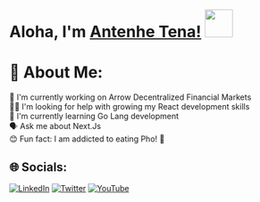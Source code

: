 # Aloha, I'm [Antenhe Tena!](https://www.linkedin.com/in/tenaa/) <img src = "https://raw.githubusercontent.com/MartinHeinz/MartinHeinz/master/wave.gif" width = 50px>

# 💫 About Me:
🦾 I'm currently working on Arrow Decentralized Financial Markets<br>🤞🏽 I'm looking for help with growing my React development skills<br>🧠 I'm currently learning Go Lang development<br>🗣 Ask me about Next.Js<br>😊 Fun fact: I am addicted to eating Pho!  🍲


## 🌐 Socials:
[![LinkedIn](https://img.shields.io/badge/LinkedIn-%230077B5.svg?logo=linkedin&logoColor=white)](https://linkedin.com/in/tenaa) [![Twitter](https://img.shields.io/badge/Twitter-%231DA1F2.svg?logo=Twitter&logoColor=white)](https://twitter.com/tena_codes) [![YouTube](https://img.shields.io/badge/YouTube-%23FF0000.svg?logo=YouTube&logoColor=white)](https://youtube.com/c/TenaCodes) 

  
